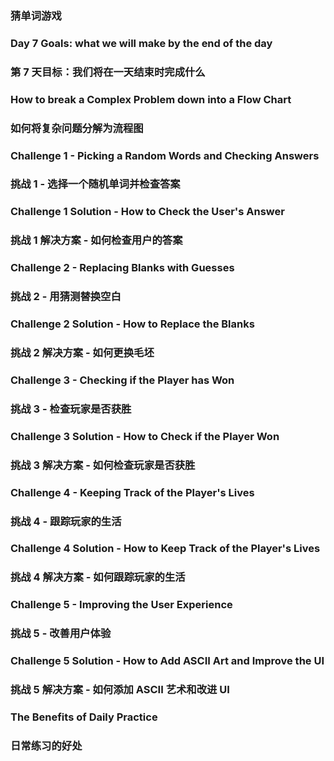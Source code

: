### 猜单词游戏
### Day 7 Goals: what we will make by the end of the day
### 第 7 天目标：我们将在一天结束时完成什么

### How to break a Complex Problem down into a Flow Chart
### 如何将复杂问题分解为流程图

### Challenge 1 - Picking a Random Words and Checking Answers
### 挑战 1 - 选择一个随机单词并检查答案

### Challenge 1 Solution - How to Check the User's Answer
### 挑战 1 解决方案 - 如何检查用户的答案

### Challenge 2 - Replacing Blanks with Guesses
### 挑战 2 - 用猜测替换空白

### Challenge 2 Solution - How to Replace the Blanks
### 挑战 2 解决方案 - 如何更换毛坯

### Challenge 3 - Checking if the Player has Won
### 挑战 3 - 检查玩家是否获胜

### Challenge 3 Solution - How to Check if the Player Won
### 挑战 3 解决方案 - 如何检查玩家是否获胜

### Challenge 4 - Keeping Track of the Player's Lives
### 挑战 4 - 跟踪玩家的生活

### Challenge 4 Solution - How to Keep Track of the Player's Lives
### 挑战 4 解决方案 - 如何跟踪玩家的生活

### Challenge 5 - Improving the User Experience
### 挑战 5 - 改善用户体验

### Challenge 5 Solution - How to Add ASCII Art and Improve the UI
### 挑战 5 解决方案 - 如何添加 ASCII 艺术和改进 UI

### The Benefits of Daily Practice
### 日常练习的好处